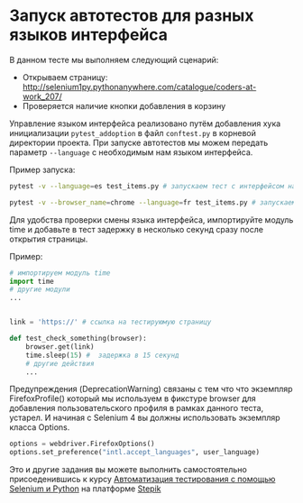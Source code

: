 # Запуск автотестов для разных языков интерфейса
В данном тесте мы выполняем следующий сценарий:
- Открываем страницу: http://selenium1py.pythonanywhere.com/catalogue/coders-at-work_207/
- Проверяется наличие кнопки добавления в корзину


Управление языком интерфейса реализовано путём добавления хука инициализации `pytest_addoption` в файл `conftest.py` в корневой директории проекта. 
При запуске автотестов мы можем передать параметр `--language` с необходимым нам языком интерфейса.

Пример запуска:
```bash
pytest -v --language=es test_items.py # запускаем тест с интерфейсом на Испанском языке
```
```bash
pytest -v --browser_name=chrome --language=fr test_items.py # запускаем тест с интерфейсом на Французском языке
```
Для удобства проверки смены языка интерфейса, импортируйте модуль time и добавьте в тест задержку в несколько секунд сразу после открытия страницы.

Пример:
```python
# импортируем модуль time
import time
# другие модули
... 


link = 'https://' # ссылка на тестируюмую страницу

def test_check_something(browser):
    browser.get(link)
    time.sleep(15) #  задержка в 15 секунд
    # другие действия
    ...
```

Предупреждения (DeprecationWarning) связаны с тем что что экземпляр FirefoxProfile() который мы используем в фикстуре browser для добавления пользовательского профиля в рамках данного теста, устарел.
И начиная с Selenium 4 вы должны использовать экземпляр класса Options.
```py
options = webdriver.FirefoxOptions()
options.set_preference("intl.accept_languages", user_language)
```

Это и другие задания вы можете выполнить самостоятельно присоеденившись к курсу [Автоматизация тестирования с помощью Selenium и Python](https://stepik.org/course/575/promo) на платформе [Stepik](https://stepik.org/)